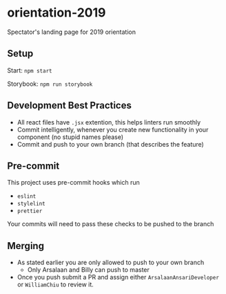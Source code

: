 # orientation-2019
Spectator's landing page for 2019 orientation

## Setup

Start: `npm start`

Storybook: `npm run storybook`

## Development Best Practices

* All react files have `.jsx` extention, this helps linters run smoothly
* Commit intelligently, whenever you create new functionality in your component (no stupid names please)
* Commit and push to your own branch (that describes the feature)

## Pre-commit

This project uses pre-commit hooks which run
* `eslint`
* `stylelint`
* `prettier`

Your commits will need to pass these checks to be pushed to the branch

## Merging

* As stated earlier you are only allowed to push to your own branch
    * Only Arsalaan and Billy can push to master
* Once you push submit a PR and assign either `ArsalaanAnsariDeveloper` or `WilliamChiu` to review it.
